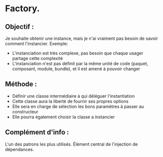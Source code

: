 Factory.
========
 
Objectif :
----------
Je souhaite obtenir une instance, mais je n'ai vraiment pas
besoin de savoir comment l'instancier.
Exemple:
 * L'instanciation est très complexe, pas besoin que chaque usager partage cette complexité
 * L'instanciation n'est pas définit par la même unité de code (paquet, composant, module, bundle), et il est amené à pouvoir changer

Méthode :
---------
 * Définir une classe intermédiaire à qui déléguer l'instantiation
 * Cette classe aura la liberté de fournir ses propres options
 * Elle sera en charge de sélection les bons paramètres à passer au constructeur
 * Elle pourra également choisir la classe a instancier
 
Complément d'info :
-------------------
L'un des patrons les plus utilisés.
Élément central de l'injection de dépendances.

